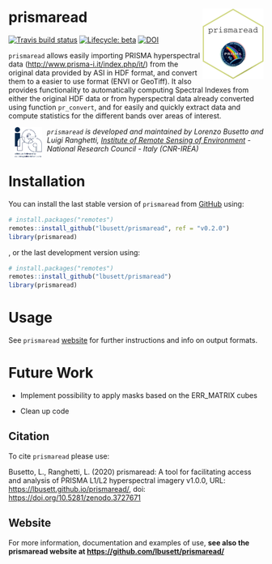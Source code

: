 
<!-- README.md is generated from README.Rmd. Please edit that file -->

# prismaread <a href='https://github.com/lbusett/prismaread'><img src='man/figures/logo.png' align="right" height="139" /></a>

<!-- badges: start -->

[![Travis build
status](https://travis-ci.org/lbusett/prismaread.svg?branch=master)](https://travis-ci.org/lbusett/prismaread)
[![Lifecycle:
beta](https://img.shields.io/badge/lifecycle-beta-blue.svg)](https://www.tidyverse.org/lifecycle/#beta)
[![DOI](https://zenodo.org/badge/211091818.svg)](https://zenodo.org/badge/latestdoi/211091818)
<!-- badges: end -->

`prismaread` allows easily importing PRISMA hyperspectral data
(<http://www.prisma-i.it/index.php/it/>) from the original data provided
by ASI in HDF format, and convert them to a easier to use format (ENVI
or GeoTiff). It also provides functionality to automatically computing
Spectral Indexes from either the original HDF data or from hyperspectral
data already converted using function `pr_convert`, and for easily and
quickly extract data and compute statistics for the different bands over
areas of interest.

<a href="http://www.irea.cnr.it/en/">
<img src="man/figures/logo_irea.png" height="60" align="left" style="vertical-align:middle;margin:0px 10px"/></a>

*`prismaread` is developed and maintained by Lorenzo Busetto and Luigi
Ranghetti, [Institute of Remote Sensing of
Environment](http://www.irea.cnr.it/en/) - National Research Council -
Italy (CNR-IREA)*

# Installation

You can install the last stable version of `prismaread` from
[GitHub](https://github.com/) using:

``` r
# install.packages("remotes")
remotes::install_github("lbusett/prismaread", ref = "v0.2.0")
library(prismaread)
```

, or the last development version using:

``` r
# install.packages("remotes")
remotes::install_github("lbusett/prismaread")
library(prismaread)
```

# Usage

See `prismaread` [website](https://lbusett.github.io/prismaread/) for
further instructions and info on output formats.

# Future Work

  - Implement possibility to apply masks based on the ERR\_MATRIX cubes

  - Clean up code

## Citation

To cite `prismaread` please use:

Busetto, L., Ranghetti, L. (2020) prismaread: A tool for facilitating
access and analysis of PRISMA L1/L2 hyperspectral imagery v1.0.0, URL:
<https://lbusett.github.io/prismaread/>, doi:
<https://doi.org/10.5281/zenodo.3727671>

## Website

For more information, documentation and examples of use, **see also the
prismaread website at <https://github.com/lbusett/prismaread/>**
